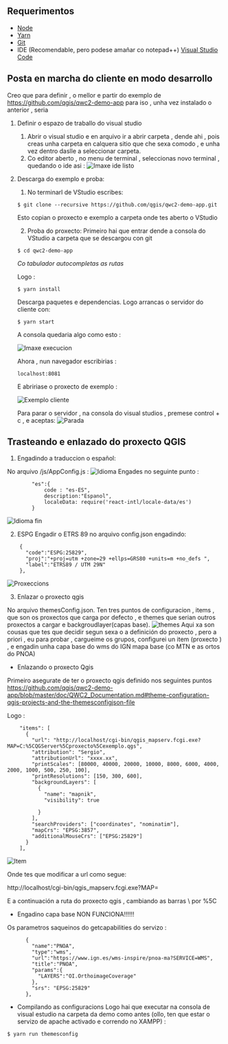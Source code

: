 ## Requerimentos

- [Node](https://nodejs.org/es/) 
- [Yarn](https://classic.yarnpkg.com/es-ES/docs/install#windows-stable)
- [Git](https://git-scm.com/downloads)
- IDE (Recomendable, pero podese amañar co notepad++) [Visual Studio Code](https://code.visualstudio.com/)

## Posta en marcha do cliente en modo desarrollo

Creo que para definir , o mellor e partir do exemplo de https://github.com/qgis/qwc2-demo-app para iso , unha vez instalado o anterior , seria 
1. Definir o espazo de traballo do visual studio
    1.  Abrir o visual studio e en arquivo ir a abrir carpeta  , dende ahi , pois creas unha carpeta en calquera sitio que che sexa comodo , e unha vez dentro daslle a seleccionar carpeta.
    2. Co editor aberto , no menu de terminal , seleccionas novo terminal , quedando o ide asi :
    ![Imaxe ide listo](./arquivos/01_ide.PNG)

2. Descarga do exemplo e proba:
    1. No terminarl de VStudio escribes:
    ~~~
    $ git clone --recursive https://github.com/qgis/qwc2-demo-app.git
    ~~~
    Esto copian o proxecto e exemplo a carpeta onde tes aberto o VStudio
    
    2. Proba do proxecto:
    Primeiro hai que entrar dende a consola do VStudio a carpeta que se descargou con git
    ~~~
    $ cd qwc2-demo-app
    ~~~
    *Co tabulador autocompletas as rutas*
    
    Logo :
    ~~~
    $ yarn install
    ~~~
    Descarga paquetes e dependencias.
    Logo arrancas o servidor do cliente con:
    ~~~
    $ yarn start
    ~~~

    A consola quedaria algo como esto :

    ![Imaxe execucion](./arquivos/02_execucion.PNG) 

    Ahora , nun navegador escribirias :
    ~~~
    localhost:8081
    ~~~
    E abririase o proxecto de exemplo : 

    ![Exemplo cliente](./arquivos/04_proba.PNG)

    Para parar o servidor , na consola do visual studios , premese control + c , e aceptas:
    ![Parada](./arquivos/03_parada.PNG)

## Trasteando e enlazado do proxecto QGIS

1. Engadindo a traduccion o español:

No arquivo /js/AppConfig.js : 
![Idioma](./arquivos/05_configuracion_idioma.PNG)
Engades no seguinte punto :
~~~
        "es":{
            code : "es-ES",
            description:"Espanol",
            localeData: require('react-intl/locale-data/es')
        }
~~~
![Idioma fin](./arquivos/06_configuracion_idioma.PNG)

2. ESPG
Engadir o ETRS 89 no arquivo config.json engadindo: 
~~~
    {
      "code":"ESPG:25829",
      "proj":"+proj=utm +zone=29 +ellps=GRS80 +units=m +no_defs ",
      "label":"ETRS89 / UTM 29N"  
    },
~~~
![Proxeccions](./arquivos/07_proxeccions.PNG)

3. Enlazar o proxecto qgis

No arquivo themesConfig.json.
Ten tres puntos de configuracion , items , que son os proxectos que carga por defecto , e themes que serian outros proxectos a cargar e backgroudlayer(capas base).
![themes](./arquivos/08_themes.PNG)
Aqui xa son cousas que tes que decidir segun sexa o a definición do proxecto , pero a priori , eu para probar , cargueime os grupos, configurei un item (proxecto ) , e engadin unha capa base do wms do IGN mapa base (co MTN e as ortos do PNOA)
- Enlazando o proxecto Qgis

Primeiro asegurate de ter o proxecto qgis definido nos seguintes puntos https://github.com/qgis/qwc2-demo-app/blob/master/doc/QWC2_Documentation.md#theme-configuration-qgis-projects-and-the-themesconfigjson-file

Logo :
~~~
    "items": [
      {
        "url": "http://localhost/cgi-bin/qgis_mapserv.fcgi.exe?MAP=C:%5CQGServer%5Cproxecto%5Cexemplo.qgs",
        "attribution": "Sergio",
        "attributionUrl": "xxxx.xx",
        "printScales": [80000, 40000, 20000, 10000, 8000, 6000, 4000, 2000, 1000, 500, 250, 100],
        "printResolutions": [150, 300, 600],
        "backgroundLayers": [
          {
            "name": "mapnik",
            "visibility": true
            
          }
        ],
        "searchProviders": ["coordinates", "nominatim"],
        "mapCrs": "EPSG:3857",
        "additionalMouseCrs": ["EPSG:25829"]
      }
    ],
~~~
![Item](./arquivos/09_Items.PNG)

Onde tes que modificar a url como segue:

http://localhost/cgi-bin/qgis_mapserv.fcgi.exe?MAP=

E a continuación a ruta do proxecto qgis , cambiando as barras \ por %5C

- Engadino capa base NON FUNCIONA!!!!!!

Os parametros saqueinos do getcapabilities do servizo : 

~~~
      {
        "name":"PNOA",
        "type":"wms",
        "url":"https://www.ign.es/wms-inspire/pnoa-ma?SERVICE=WMS",
        "title":"PNOA",
        "params":{
          "LAYERS":"OI.OrthoimageCoverage"
        },
        "srs": "EPSG:25829"
      },
~~~

- Compilando as configuracions
Logo hai que executar na consola de visual estudio na carpeta da demo como antes (ollo, ten que estar o servizo de apache activado e correndo no XAMPP) :
~~~
$ yarn run themesconfig
~~~

